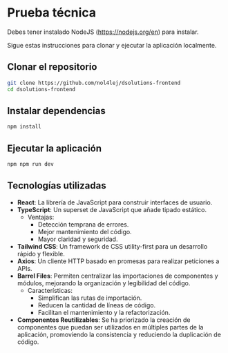# Prueba técnica

Debes tener instalado NodeJS (https://nodejs.org/en) para instalar. 

Sigue estas instrucciones para clonar y ejecutar la aplicación localmente.

## Clonar el repositorio

```bash
git clone https://github.com/nol4lej/dsolutions-frontend
cd dsolutions-frontend
```

## Instalar dependencias

```bash
npm install
```

## Ejecutar la aplicación

```bash
npm npm run dev
```

## Tecnologías utilizadas

* **React**: La librería de JavaScript para construir interfaces de usuario.
* **TypeScript**: Un superset de JavaScript que añade tipado estático.
    * Ventajas:
        * Detección temprana de errores.
        * Mejor mantenimiento del código.
        * Mayor claridad y seguridad.
* **Tailwind CSS**: Un framework de CSS utility-first para un desarrollo rápido y flexible.
* **Axios**: Un cliente HTTP basado en promesas para realizar peticiones a APIs.
* **Barrel Files**: Permiten centralizar las importaciones de componentes y módulos, mejorando la organización y legibilidad del código.
    * Características:
        * Simplifican las rutas de importación.
        * Reducen la cantidad de líneas de código.
        * Facilitan el mantenimiento y la refactorización.
* **Componentes Reutilizables**: Se ha priorizado la creación de componentes que puedan ser utilizados en múltiples partes de la aplicación, promoviendo la consistencia y reduciendo la duplicación de código.
